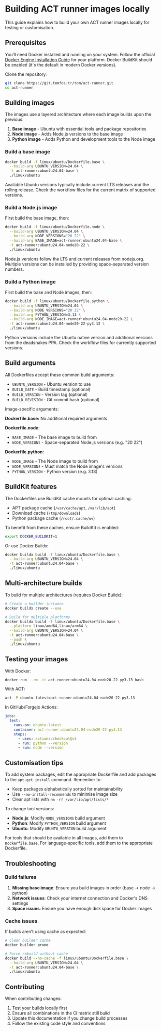 # Building ACT runner images locally

This guide explains how to build your own ACT runner images locally for testing or customisation.

## Prerequisites

You'll need Docker installed and running on your system. Follow the official [Docker Engine
Installation Guide](https://docs.docker.com/engine/install/) for your platform. Docker BuildKit
should be enabled (it's the default in modern Docker versions).

Clone the repository:

```bash
git clone https://git.tomfos.tr/tom/act-runner.git
cd act-runner
```

## Building images

The images use a layered architecture where each image builds upon the previous:

1. **Base image** - Ubuntu with essential tools and package repositories
2. **Node image** - Adds Node.js versions to the base image
3. **Python image** - Adds Python and development tools to the Node image

### Build a base image

```bash
docker build -f linux/ubuntu/Dockerfile.base \
  --build-arg UBUNTU_VERSION=24.04 \
  -t act-runner:ubuntu24.04-base \
  ./linux/ubuntu
```

Available Ubuntu versions typically include current LTS releases and the rolling release. Check the
workflow files for the current matrix of supported versions.

### Build a Node.js image

First build the base image, then:

```bash
docker build -f linux/ubuntu/Dockerfile.node \
  --build-arg UBUNTU_VERSION=24.04 \
  --build-arg NODE_VERSIONS="20 22" \
  --build-arg BASE_IMAGE=act-runner:ubuntu24.04-base \
  -t act-runner:ubuntu24.04-node20-22 \
  ./linux/ubuntu
```

Node.js versions follow the LTS and current releases from nodejs.org. Multiple versions can be
installed by providing space-separated version numbers.

### Build a Python image

First build the base and Node images, then:

```bash
docker build -f linux/ubuntu/Dockerfile.python \
  --build-arg UBUNTU_VERSION=24.04 \
  --build-arg NODE_VERSIONS="20 22" \
  --build-arg PYTHON_VERSION=3.13 \
  --build-arg NODE_IMAGE=act-runner:ubuntu24.04-node20-22 \
  -t act-runner:ubuntu24.04-node20-22-py3.13 \
  ./linux/ubuntu
```

Python versions include the Ubuntu native version and additional versions from the deadsnakes PPA.
Check the workflow files for currently supported versions.

## Build arguments

All Dockerfiles accept these common build arguments:

- `UBUNTU_VERSION` - Ubuntu version to use
- `BUILD_DATE` - Build timestamp (optional)
- `BUILD_VERSION` - Version tag (optional)
- `BUILD_REVISION` - Git commit hash (optional)

Image-specific arguments:

**Dockerfile.base:** No additional required arguments

**Dockerfile.node:**

- `BASE_IMAGE` - The base image to build from
- `NODE_VERSIONS` - Space-separated Node.js versions (e.g. "20 22")

**Dockerfile.python:**

- `NODE_IMAGE` - The Node image to build from
- `NODE_VERSIONS` - Must match the Node image's versions
- `PYTHON_VERSION` - Python version (e.g. 3.13)

## BuildKit features

The Dockerfiles use BuildKit cache mounts for optimal caching:

- APT package cache (`/var/cache/apt`, `/var/lib/apt`)
- Download cache (`/tmp/downloads`)
- Python package cache (`/root/.cache/uv`)

To benefit from these caches, ensure BuildKit is enabled:

```bash
export DOCKER_BUILDKIT=1
```

Or use Docker Buildx:

```bash
docker buildx build -f linux/ubuntu/Dockerfile.base \
  --build-arg UBUNTU_VERSION=24.04 \
  -t act-runner:ubuntu24.04-base \
  ./linux/ubuntu
```

## Multi-architecture builds

To build for multiple architectures (requires Docker Buildx):

```bash
# Create a builder instance
docker buildx create --use

# Build for multiple platforms
docker buildx build -f linux/ubuntu/Dockerfile.base \
  --platform linux/amd64,linux/arm64 \
  --build-arg UBUNTU_VERSION=24.04 \
  -t act-runner:ubuntu24.04-base \
  --push \
  ./linux/ubuntu
```

## Testing your images

With Docker:

```bash
docker run --rm -it act-runner:ubuntu24.04-node20-22-py3.13 bash
```

With ACT:

```bash
act -P ubuntu-latest=act-runner:ubuntu24.04-node20-22-py3.13
```

In GitHub/Forgejo Actions:

```yaml
jobs:
  test:
    runs-on: ubuntu-latest
    container: act-runner:ubuntu24.04-node20-22-py3.13
    steps:
      - uses: actions/checkout@v4
      - run: python --version
      - run: node --version
```

## Customisation tips

To add system packages, edit the appropriate Dockerfile and add packages to the `apt-get install`
command. Remember to:

- Keep packages alphabetically sorted for maintainability
- Use `--no-install-recommends` to minimise image size
- Clear apt lists with `rm -rf /var/lib/apt/lists/*`

To change tool versions:

- **Node.js**: Modify `NODE_VERSIONS` build argument
- **Python**: Modify `PYTHON_VERSION` build argument
- **Ubuntu**: Modify `UBUNTU_VERSION` build argument

For tools that should be available in all images, add them to `Dockerfile.base`. For
language-specific tools, add them to the appropriate Dockerfile.

## Troubleshooting

### Build failures

1. **Missing base image**: Ensure you build images in order (base → node → python)
2. **Network issues**: Check your internet connection and Docker's DNS settings
3. **Space issues**: Ensure you have enough disk space for Docker images

### Cache issues

If builds aren't using cache as expected:

```bash
# Clear builder cache
docker builder prune

# Force rebuild without cache
docker build --no-cache -f linux/ubuntu/Dockerfile.base \
  --build-arg UBUNTU_VERSION=24.04 \
  -t act-runner:ubuntu24.04-base \
  ./linux/ubuntu
```

## Contributing

When contributing changes:

1. Test your builds locally first
2. Ensure all combinations in the CI matrix still build
3. Update this documentation if you change build processes
4. Follow the existing code style and conventions
